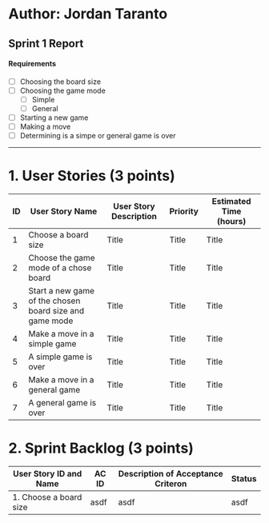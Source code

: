 # Author: Jordan Taranto
## Sprint 1 Report

#### Requirements

- [ ] Choosing the board size
- [ ] Choosing the game mode
  - [ ] Simple
  - [ ] General
- [ ] Starting a new game
- [ ] Making a move
- [ ] Determining is a simpe or general game is over

---
# 1. User Stories (3 points)
| ID | User Story Name | User Story Description | Priority | Estimated Time (hours) | 
| ----------- | ----------- | ----------- | ----------- | ----------- | 
| 1 | Choose a board size | Title | Title | Title |
| 2 | Choose the game mode of a chose board | Title | Title | Title |
| 3 | Start a new game of the chosen board size and game mode | Title | Title | Title |
| 4 | Make a move in a simple game | Title | Title | Title |
| 5 | A simple game is over | Title | Title | Title |
| 6 | Make a move in a general game | Title | Title | Title |
| 7 | A general game is over | Title | Title | Title |

# 2. Sprint Backlog (3 points)
| User Story ID and Name | AC ID | Description of Acceptance Criteron | Status |
| ----------- | ----------- | ----------- | ----------- | 
| 1. Choose a board size | asdf | asdf | asdf | 